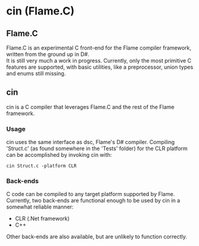 # cin (Flame.C)
## Flame.C
Flame.C is an experimental C front-end for the Flame compiler framework, written from the ground up in D#.  
It is still very much a work in progress. Currently, only the most primitive C features are supported, with basic utilities, like a preprocessor, union types and enums still missing.

## cin
cin is a C compiler that leverages Flame.C and the rest of the Flame framework.
### Usage
cin uses the same interface as dsc, Flame's D# compiler. Compiling 'Struct.c' (as found somewhere in the 'Tests' folder) for the CLR platform can be accomplished by invoking cin with:

    cin Struct.c -platform CLR
    
### Back-ends
C code can be compiled to any target platform supported by Flame. Currently, two back-ends are functional enough to be used by cin in a somewhat reliable manner:
 * CLR (.Net framework)
 * C++

Other back-ends are also available, but are unlikely to function correctly.
